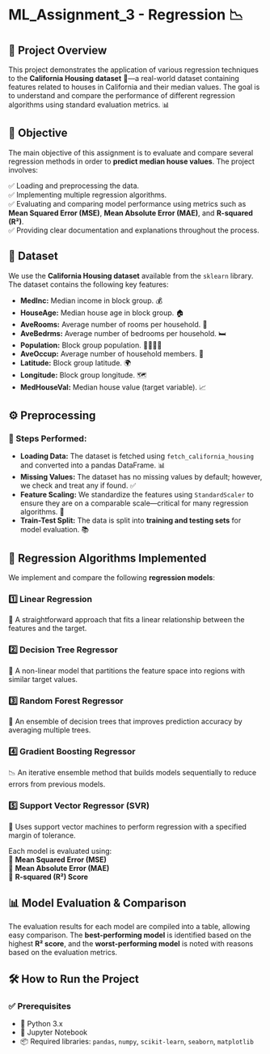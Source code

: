 # ML_Assignment_3 - Regression 📉

## 📌 Project Overview

This project demonstrates the application of various regression techniques to the **California Housing dataset** 🏡—a real-world dataset containing features related to houses in California and their median values. The goal is to understand and compare the performance of different regression algorithms using standard evaluation metrics. 📊

## 🎯 Objective

The main objective of this assignment is to evaluate and compare several regression methods in order to **predict median house values**. The project involves:

✅ Loading and preprocessing the data.  
✅ Implementing multiple regression algorithms.  
✅ Evaluating and comparing model performance using metrics such as **Mean Squared Error (MSE)**, **Mean Absolute Error (MAE)**, and **R-squared (R²)**.  
✅ Providing clear documentation and explanations throughout the process.  

## 🏡 Dataset

We use the **California Housing dataset** available from the `sklearn` library. The dataset contains the following key features:

- **MedInc:** Median income in block group. 💰  
- **HouseAge:** Median house age in block group. 🏠  
- **AveRooms:** Average number of rooms per household. 🚪  
- **AveBedrms:** Average number of bedrooms per household. 🛏️  
- **Population:** Block group population. 👨‍👩‍👧‍👦  
- **AveOccup:** Average number of household members. 🏡  
- **Latitude:** Block group latitude. 🌍  
- **Longitude:** Block group longitude. 🗺️  
- **MedHouseVal:** Median house value (target variable). 📈  

## ⚙️ Preprocessing

### 🔧 Steps Performed:
- **Loading Data:** The dataset is fetched using `fetch_california_housing` and converted into a pandas DataFrame. 📊  
- **Missing Values:** The dataset has no missing values by default; however, we check and treat any if found. ✅  
- **Feature Scaling:** We standardize the features using `StandardScaler` to ensure they are on a comparable scale—critical for many regression algorithms. 🔬  
- **Train-Test Split:** The data is split into **training and testing sets** for model evaluation. 📚  

## 🚀 Regression Algorithms Implemented

We implement and compare the following **regression models**:

### 1️⃣ **Linear Regression**  
📏 A straightforward approach that fits a linear relationship between the features and the target.  

### 2️⃣ **Decision Tree Regressor**  
🌳 A non-linear model that partitions the feature space into regions with similar target values.  

### 3️⃣ **Random Forest Regressor**  
🌲 An ensemble of decision trees that improves prediction accuracy by averaging multiple trees.  

### 4️⃣ **Gradient Boosting Regressor**  
📉 An iterative ensemble method that builds models sequentially to reduce errors from previous models.  

### 5️⃣ **Support Vector Regressor (SVR)**  
📡 Uses support vector machines to perform regression with a specified margin of tolerance.  

Each model is evaluated using:  
📌 **Mean Squared Error (MSE)**  
📌 **Mean Absolute Error (MAE)**  
📌 **R-squared (R²) Score**  

## 📊 Model Evaluation & Comparison

The evaluation results for each model are compiled into a table, allowing easy comparison. The **best-performing model** is identified based on the highest **R² score**, and the **worst-performing model** is noted with reasons based on the evaluation metrics.  

## 🛠️ How to Run the Project

### ✅ Prerequisites
- 🐍 Python 3.x  
- 📓 Jupyter Notebook  
- 📦 Required libraries: `pandas`, `numpy`, `scikit-learn`, `seaborn`, `matplotlib`  

